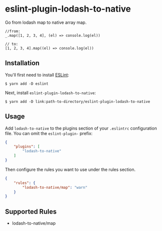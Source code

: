 # eslint-plugin-lodash-to-native

Go from lodash map to native array map.

```
//from:
_.map([1, 2, 3, 4], (el) => console.log(el))

// to:
[1, 2, 3, 4].map((el) => console.log(el))
```

## Installation

You'll first need to install [ESLint](http://eslint.org):

```
$ yarn add -D eslint
```

Next, install `eslint-plugin-lodash-to-native`:

```
$ yarn add -D link:path-to-directory/eslint-plugin-lodash-to-native
```

## Usage

Add `lodash-to-native` to the plugins section of your `.eslintrc` configuration file. You can omit the `eslint-plugin-` prefix:

```json
{
    "plugins": [
        "lodash-to-native"
    ]
}
```

Then configure the rules you want to use under the rules section.

```json
{
    "rules": {
        "lodash-to-native/map": "warn"
    }
}
```

## Supported Rules

* lodash-to-native/map





